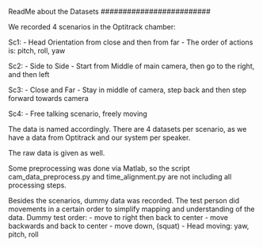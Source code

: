 ReadMe about the Datasets
#########################

We recorded 4 scenarios in the Optitrack chamber: 

Sc1: 
    - Head Orientation from close and then from far
    - The order of actions is: pitch, roll, yaw

Sc2: 
    - Side to Side
    - Start from Middle of main camera, then go to the right, and then left

Sc3:
    - Close and Far
    - Stay in middle of camera, step back and then step forward towards camera

Sc4: 
    - Free talking scenario, freely moving 

The data is named accordingly. There are 4 datasets per scenario, as we have a data from Optitrack and our system per speaker.

The raw data is given as well.

Some preprocessing was done via Matlab, so the script cam_data_preprocess.py and time_alignment.py are not including all processing steps.

Besides the scenarios, dummy data was recorded. The test person did movements in a certain order to simplify mapping and understanding of the data. 
Dummy test order:
    - move to right then back to center
    - move backwards and back to center
    - move down, (squat)
    - Head moving: yaw, pitch, roll